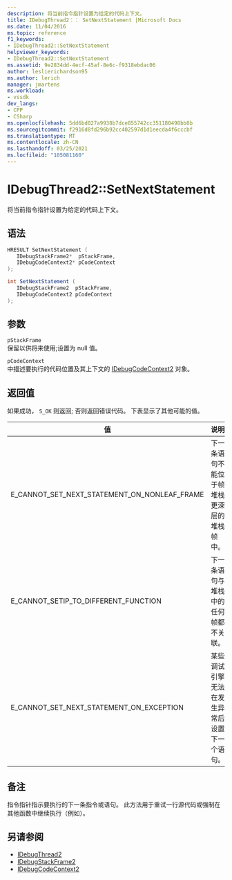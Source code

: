 ```yaml
---
description: 将当前指令指针设置为给定的代码上下文。
title: IDebugThread2：： SetNextStatement |Microsoft Docs
ms.date: 11/04/2016
ms.topic: reference
f1_keywords:
- IDebugThread2::SetNextStatement
helpviewer_keywords:
- IDebugThread2::SetNextStatement
ms.assetid: 9e2834dd-4ecf-45af-8e6c-f9318ebdac06
author: leslierichardson95
ms.author: lerich
manager: jmartens
ms.workload:
- vssdk
dev_langs:
- CPP
- CSharp
ms.openlocfilehash: 5dd6bd027a9938b7dce855742cc351180498bb8b
ms.sourcegitcommit: f2916d8fd296b92cc402597d1d1eecda4f6cccbf
ms.translationtype: MT
ms.contentlocale: zh-CN
ms.lasthandoff: 03/25/2021
ms.locfileid: "105081160"
---
```

# <a name="idebugthread2setnextstatement"></a>IDebugThread2::SetNextStatement
将当前指令指针设置为给定的代码上下文。

## <a name="syntax"></a>语法

```cpp
HRESULT SetNextStatement ( 
   IDebugStackFrame2*  pStackFrame,
   IDebugCodeContext2* pCodeContext
);
```

```csharp
int SetNextStatement ( 
   IDebugStackFrame2  pStackFrame,
   IDebugCodeContext2 pCodeContext
);
```

## <a name="parameters"></a>参数
`pStackFrame`\
保留以供将来使用;设置为 null 值。

`pCodeContext`\
中描述要执行的代码位置及其上下文的 [IDebugCodeContext2](../../../extensibility/debugger/reference/idebugcodecontext2.md) 对象。

## <a name="return-value"></a>返回值
 如果成功， `S_OK` 则返回; 否则返回错误代码。 下表显示了其他可能的值。

|值|说明|
|-----------|-----------------|
|E_CANNOT_SET_NEXT_STATEMENT_ON_NONLEAF_FRAME|下一条语句不能位于帧堆栈更深层的堆栈帧中。|
|E_CANNOT_SETIP_TO_DIFFERENT_FUNCTION|下一条语句与堆栈中的任何帧都不关联。|
|E_CANNOT_SET_NEXT_STATEMENT_ON_EXCEPTION|某些调试引擎无法在发生异常后设置下一个语句。|

## <a name="remarks"></a>备注
 指令指针指示要执行的下一条指令或语句。 此方法用于重试一行源代码或强制在其他函数中继续执行（例如）。

## <a name="see-also"></a>另请参阅
- [IDebugThread2](../../../extensibility/debugger/reference/idebugthread2.md)
- [IDebugStackFrame2](../../../extensibility/debugger/reference/idebugstackframe2.md)
- [IDebugCodeContext2](../../../extensibility/debugger/reference/idebugcodecontext2.md)

